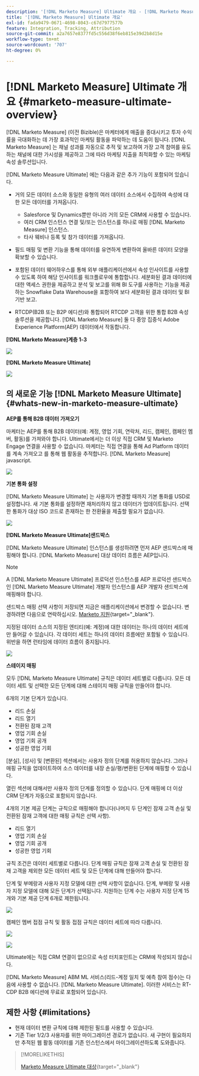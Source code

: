 ```yaml
---
description: '[!DNL Marketo Measure] Ultimate 개요 - [!DNL Marketo Measure] - 제품 설명서'
title: '[!DNL Marketo Measure] Ultimate 개요'
exl-id: fada9479-0671-4698-8043-c67d7977577b
feature: Integration, Tracking, Attribution
source-git-commit: a2a7657e8377fd5c556d38f6eb815e39d2b8d15e
workflow-type: tm+mt
source-wordcount: '707'
ht-degree: 0%

---
```


# [!DNL Marketo Measure] Ultimate 개요 {#marketo-measure-ultimate-overview}

[!DNL Marketo Measure] (이전 Bizible)은 마케터에게 매출을 증대시키고 투자 수익률을 극대화하는 데 가장 효과적인 마케팅 활동을 파악하는 데 도움이 됩니다. [!DNL Marketo Measure] 는 채널 성과를 자동으로 추적 및 보고하여 가장 고객 참여를 유도하는 채널에 대한 가시성을 제공하고 그에 따라 마케팅 지출을 최적화할 수 있는 마케팅 속성 솔루션입니다.

[!DNL Marketo Measure Ultimate] 에는 다음과 같은 추가 기능이 포함되어 있습니다.

* 거의 모든 데이터 소스와 동일한 유형의 여러 데이터 소스에서 수집하여 속성에 대한 모든 데이터를 가져옵니다.
   * Salesforce 및 Dynamics뿐만 아니라 거의 모든 CRM에 사용할 수 있습니다.
   * 여러 CRM 인스턴스 연결 및/또는 인스턴스를 하나로 매핑 [!DNL Marketo Measure] 인스턴스.
   * 타사 웨비나 등록 및 참가 데이터를 가져옵니다.

* 필드 매핑 및 변환 기능을 통해 데이터를 유연하게 변환하여 올바른 데이터 모양을 확보할 수 있습니다.

* 포함된 데이터 웨어하우스를 통해 외부 애플리케이션에서 속성 인사이트를 사용할 수 있도록 하여 해당 인사이트를 워크플로우에 통합합니다. 세분화된 결과 데이터에 대한 액세스 권한을 제공하고 분석 및 보고를 위해 BI 도구를 사용하는 기능을 제공하는 Snowflake Data Warehouse을 포함하여 보다 세분화된 결과 데이터 및 BI 기반 보고.

* RTCDP(B2B 또는 B2P 에디션)와 통합되어 RTCDP 고객을 위한 통합 B2B 속성 솔루션을 제공합니다. [!DNL Marketo Measure] 둘 다 중앙 집중식 Adobe Experience Platform(AEP) 데이터에서 작동합니다.

**[!DNL Marketo Measure]계층 1-3**

![](assets/marketo-measure-ultimate-overview-1.png)

**[!DNL Marketo Measure Ultimate]**

![](assets/marketo-measure-ultimate-overview-2.png)

## 의 새로운 기능 [!DNL Marketo Measure Ultimate] {#whats-new-in-marketo-measure-ultimate}

**AEP를 통해 B2B 데이터 가져오기**

마케터는 AEP를 통해 B2B 데이터(예: 계정, 영업 기회, 연락처, 리드, 캠페인, 캠페인 멤버, 활동)를 가져와야 합니다. Ultimate에서는 더 이상 직접 CRM 및 Marketo Engage 연결을 사용할 수 없습니다. 마케터는 직접 연결을 통해 Ad Platform 데이터를 계속 가져오고 를 통해 웹 활동을 추적합니다. [!DNL Marketo Measure] javascript.

![](assets/marketo-measure-ultimate-overview-3.png)

**기본 통화 설정**

[!DNL Marketo Measure Ultimate] 는 사용자가 변경할 때까지 기본 통화를 USD로 설정합니다. 새 기본 통화를 설정하면 재처리하지 않고 데이터가 업데이트됩니다. 선택한 통화가 대상 ISO 코드로 존재하는 한 전환율을 제출할 필요가 없습니다.

![](assets/marketo-measure-ultimate-overview-4.png)

**[!DNL Marketo Measure Ultimate]샌드박스**

[!DNL Marketo Measure Ultimate] 인스턴스를 생성하려면 먼저 AEP 샌드박스에 매핑해야 합니다. [!DNL Marketo Measure] 대상 데이터 흐름은 AEP입니다.

>[!NOTE]
>
>A [!DNL Marketo Measure Ultimate] 프로덕션 인스턴스를 AEP 프로덕션 샌드박스 인 [!DNL Marketo Measure Ultimate] 개발자 인스턴스를 AEP 개발자 샌드박스에 매핑해야 합니다.

샌드박스 매핑 선택 사항이 저장되면 지금은 애플리케이션에서 변경할 수 없습니다. 변경하려면 다음으로 연락하십시오. [Marketo 지원](https://nation.marketo.com/t5/support/ct-p/Support){target="_blank"}.

지정된 데이터 소스의 지정된 엔티티(예: 계정)에 대한 데이터는 하나의 데이터 세트에만 들어갈 수 있습니다. 각 데이터 세트는 하나의 데이터 흐름에만 포함될 수 있습니다. 위반을 하면 런타임에 데이터 흐름이 중지됩니다.

![](assets/marketo-measure-ultimate-overview-5.png)

**스테이지 매핑**

모두 [!DNL Marketo Measure Ultimate] 규칙은 데이터 세트별로 다릅니다. 모든 데이터 세트 및 선택한 모든 단계에 대해 스테이지 매핑 규칙을 만들어야 합니다.

6개의 기본 단계가 있습니다.

* 리드 손실
* 리드 열기
* 전환된 잠재 고객
* 영업 기회 손실
* 영업 기회 공개
* 성공한 영업 기회

[분실], [성사] 및 [변환된] 섹션에서는 사용자 정의 단계를 허용하지 않습니다. 그러나 매핑 규칙을 업데이트하여 소스 데이터를 내장 손실/평/변환된 단계에 매핑할 수 있습니다.

열린 섹션에 대해서만 사용자 정의 단계를 정의할 수 있습니다.
단계 매핑에 더 이상 CRM 단계가 자동으로 포함되지 않습니다.

4개의 기본 제공 단계는 규칙으로 매핑해야 합니다(나머지 두 단계인 잠재 고객 손실 및 전환된 잠재 고객에 대한 매핑 규칙은 선택 사항).

* 리드 열기
* 영업 기회 손실
* 영업 기회 공개
* 성공한 영업 기회

규칙 조건은 데이터 세트별로 다릅니다. 단계 매핑 규칙은 잠재 고객 손실 및 전환된 잠재 고객을 제외한 모든 데이터 세트 및 모든 단계에 대해 만들어야 합니다.

단계 및 부메랑과 사용자 지정 모델에 대한 선택 사항이 없습니다. 단계, 부메랑 및 사용자 지정 모델에 대해 모든 단계가 선택됩니다. 지원하는 단계 수는 사용자 지정 단계 15개와 기본 제공 단계 6개로 제한됩니다.

![](assets/marketo-measure-ultimate-overview-6.png)

캠페인 멤버 접점 규칙 및 활동 접점 규칙은 데이터 세트에 따라 다릅니다.

![](assets/marketo-measure-ultimate-overview-7.png)

![](assets/marketo-measure-ultimate-overview-8.png)

Ultimate에는 직접 CRM 연결이 없으므로 속성 터치포인트는 CRM에 작성되지 않습니다.

[!DNL Marketo Measure] ABM ML 서비스(리드-계정 일치 및 예측 참여 점수)는 다음에 사용할 수 없습니다. [!DNL Marketo Measure Ultimate]. 이러한 서비스는 RT-CDP B2B 에디션에 무료로 포함되어 있습니다.

## 제한 사항 {#limitations}

* 현재 데이터 변환 규칙에 대해 제한된 필드를 사용할 수 있습니다.
* 기존 Tier 1/2/3 사용자를 위한 마이그레이션 경로가 없습니다. 새 구현이 필요하지만 추적된 웹 활동 데이터를 기존 인스턴스에서 마이그레이션하도록 도와줍니다.

>[!MORELIKETHIS]
>
>[Marketo Measure Ultimate 대상](https://experienceleague.adobe.com/docs/experience-platform/destinations/catalog/adobe/marketo-measure-ultimate.html?lang=en){target="_blank"}
